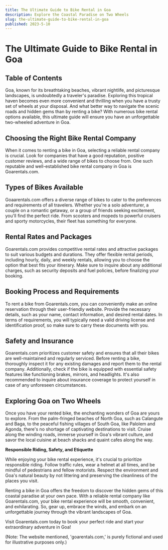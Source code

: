 ```yaml
---
title: The Ultimate Guide to Bike Rental in Goa
description: Explore the Coastal Paradise on Two Wheels
slug: the-ultimate-guide-to-bike-rental-in-goa
published: 2023-5-10
---
```


# The Ultimate Guide to Bike Rental in Goa

## Table of Contents

<!-- {% img src="Z Layout.webp" alt="Example of Z Style" %} -->

Goa, known for its breathtaking beaches, vibrant nightlife, and picturesque landscapes, is undoubtedly a traveler's paradise. Exploring this tropical haven becomes even more convenient and thrilling when you have a trusty set of wheels at your disposal. And what better way to navigate the scenic roads and hidden gems than by renting a bike? With numerous bike rental options available, this ultimate guide will ensure you have an unforgettable two-wheeled adventure in Goa.

## Choosing the Right Bike Rental Company

When it comes to renting a bike in Goa, selecting a reliable rental company is crucial. Look for companies that have a good reputation, positive customer reviews, and a wide range of bikes to choose from. One such reputable and well-established bike rental company in Goa is Goarentals.com.

## Types of Bikes Available

Goaarentals.com offers a diverse range of bikes to cater to the preferences and requirements of all travelers. Whether you're a solo adventurer, a couple on a romantic getaway, or a group of friends seeking excitement, you'll find the perfect ride. From scooters and mopeds to powerful cruisers and sporty motorcycles, their fleet has something for everyone.

## Rental Rates and Packages

Goarentals.com provides competitive rental rates and attractive packages to suit various budgets and durations. They offer flexible rental periods, including hourly, daily, and weekly rentals, allowing you to choose the option that best fits your itinerary. Make sure to inquire about any additional charges, such as security deposits and fuel policies, before finalizing your booking.

## Booking Process and Requirements

To rent a bike from Goarentals.com, you can conveniently make an online reservation through their user-friendly website. Provide the necessary details, such as your name, contact information, and desired rental dates. In terms of requirements, you will typically need a valid driving license and identification proof, so make sure to carry these documents with you.

## Safety and Insurance

Goarentals.com prioritizes customer safety and ensures that all their bikes are well-maintained and regularly serviced. Before renting a bike, thoroughly inspect it for any existing damages and report them to the rental company. Additionally, check if the bike is equipped with essential safety features like functioning brakes, mirrors, and headlights. It's also recommended to inquire about insurance coverage to protect yourself in case of any unforeseen circumstances.

## Exploring Goa on Two Wheels

Once you have your rented bike, the enchanting wonders of Goa are yours to explore. From the palm-fringed beaches of North Goa, such as Calangute and Baga, to the peaceful fishing villages of South Goa, like Palolem and Agonda, there's no shortage of captivating destinations to visit. Cruise along the winding roads, immerse yourself in Goa's vibrant culture, and savor the local cuisine at beach shacks and quaint cafes along the way.

**Responsible Riding, Safety, and Etiquette**

While enjoying your bike rental experience, it's crucial to prioritize responsible riding. Follow traffic rules, wear a helmet at all times, and be mindful of pedestrians and fellow motorists. Respect the environment and Goa's natural beauty by not littering and preserving the cleanliness of the places you visit.

Renting a bike in Goa offers the freedom to discover the hidden gems of this coastal paradise at your own pace. With a reliable rental company like Goarentals.com, your bike rental experience will be smooth, convenient, and exhilarating. So, gear up, embrace the winds, and embark on an unforgettable journey through the vibrant landscapes of Goa.

Visit Goarentals.com today to book your perfect ride and start your extraordinary adventure in Goa!

(Note: The website mentioned, 'goarentals.com,' is purely fictional and used for illustrative purposes only.)
